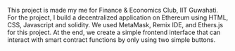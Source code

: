 This project is made my me for Finance & Economics Club, IIT Guwahati.
For the project, I build a decentralized application on Ethereum using HTML, CSS, Javascript and solidity.
We used MetaMask, Remix IDE, and Ethers.js for this project.
At the end, we create a simple frontend interface that can interact with smart contract functions by only using two simple buttons.
